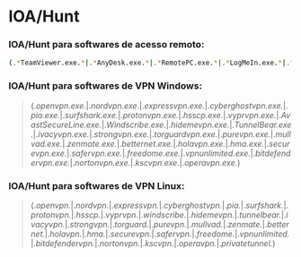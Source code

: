 # IOA/Hunt 

### IOA/Hunt para softwares de acesso remoto:
```bash
(.*TeamViewer.exe.*|.*AnyDesk.exe.*|.*RemotePC.exe.*|.*LogMeIn.exe.*|.*vncviewer.exe.*|.*SRClient.exe.*|.*mstsc.exe.*|.*remotedesktophost.exe.*|.*ZohoAssist.exe.*|.*ScreenConnect.Client.exe.*|.*ParallelsAccess.exe.*|.*UltraVNC.exe.*|.*GoToMyPC.exe.*|.*AmmyyAdmin.exe.*|.*TightVNC.exe.*|.*BeyondTrustRemoteSupport.exe.*|.*Bomgar.exe.*|.*DamewareRemoteSupport.exe.*|.*RemoteUtilities.exe.*|.*NetopRemoteControl.exe.*|.*RemotelyAnywhere.exe.*|.*Radmin.exe.*|.*RemoteDesktopManager.exe.*|.*ISLOnline.exe.*|.*BomgarRemoteSupport.exe.*|.*BeyondTrustPrivilegedRemoteAccess.exe.*|.*ScreenConnect.exe.*|.*Mikogo.exe.*|.*BeAnywhere.exe.*|.*RemoteToPC.exe.*|.*RemoteTech.exe.*|.*ShowMyPC.exe.*|.*AeroAdmin.exe.*|.*Terminals.exe.*|.*LaplinkEverywhere.exe.*|.*X2Go.exe.*|.*Gbridge.exe.*|.*IperiusRemote.exe.*|.*RemoteDesktopWeb.exe.*|.*Remmina.exe.*|.*DeskRoll.exe.*|.*ThinfinityRemoteDesktop.exe.*|.*RemoteSpark.exe.*|.*CloudBerryRemoteAssistant.exe.*|.*RemotePCbyIDrive.exe.*|.*DWService.exe.*|.*TigerVNC.exe.*|.*OpenTextExceedTurboX.exe.*|.*NetSupportManager.exe.*|.*LiteManager.exe.*|.*RemoteDesktopConnectionManager.exe.*|.*ThincastClient.exe.*|.*RemoteControlCollection.exe.*|.*Remotix.exe.*|.*Veyon.exe.*|.*JumpDesktop.exe.*|.*XtralogicRemoteDesktopClient.exe.*|.*SplashtopBusinessAccess.exe.*|.*VNCViewer.exe.*|.*RemoteDesktopPlus.exe.*|.*PCAnywhere.exe.*|.*RealVNCEnterprise.exe.*|.*SmartCodeVNCManager.exe.*|.*TerasoftVNC.exe.*|.*Aeroadmin.exe.*|.*TSplus.exe.*|.*RemoteView.exe.*|.*GoverlanReach.exe.*|.*Dualmon.exe.*|.*VisualHelpdesk.exe.*|.*WebexSupport.exe.*|.*Impero.exe.*|.*eBLVDRemoteDesktop.exe.*|.*Onyxbits.exe.*|.*DWSRemoteControl.exe.*|.*InTouchApp.exe.*|.*FastSupport.exe.*|.*SupportYourCustomer.exe.*|.*SupremoRemoteDesktop.exe.*|.*CloudDesk.exe.*|.*RemoteAccessPlus.exe.*|.*Teleport.exe.*|.*ScreenMeet.exe.*|.*RemoteAccessTool.exe.*|.*AnyplaceControl.exe.*|.*OneClickAdmin.exe.*|.*ISLAlwaysOn.exe.*|.*ThinfinityVirtualUI.exe.*|.*BeyondTrustRemote.exe.*|.*LogMeInPro.exe.*|.*Atera.exe.*|.*SolarWindsTakeControl.exe.*|.*RescueAssist.exe.*|.*ZohoLens.exe.*|.*RemoteAdmin.exe.*|.*ProxyNetworks.exe.*|.*MSP360Connect.exe.*|.*WebExRemoteSupport.exe.*|.*HelpWire.exe.*|.*InuvikaOVD.exe.*|.*NTRglobal.exe.*|.*LivecareSupport.exe.*|.*DeskTimePro.exe.*|.*ScreenLeap.exe.*)
```


### IOA/Hunt para softwares de VPN Windows:

> (.*openvpn.exe.*|.*nordvpn.exe.*|.*expressvpn.exe.*|.*cyberghostvpn.exe.*|.*pia.exe.*|.*surfshark.exe.*|.*protonvpn.exe.*|.*hsscp.exe.*|.*vyprvpn.exe.*|.*AvastSecureLine.exe.*|.*Windscribe.exe.*|.*hidemevpn.exe.*|.*TunnelBear.exe.*|.*ivacyvpn.exe.*|.*strongvpn.exe.*|.*torguardvpn.exe.*|.*purevpn.exe.*|.*mullvad.exe.*|.*zenmate.exe.*|.*betternet.exe.*|.*holavpn.exe.*|.*hma.exe.*|.*securevpn.exe.*|.*safervpn.exe.*|.*freedome.exe.*|.*vpnunlimited.exe.*|.*bitdefendervpn.exe.*|.*nortonvpn.exe.*|.*kscvpn.exe.*|.*operavpn.exe.*)

### IOA/Hunt para softwares de VPN Linux:
> (.*openvpn.*|.*nordvpn.*|.*expressvpn.*|.*cyberghostvpn.*|.*pia.*|.*surfshark.*|.*protonvpn.*|.*hsscp.*|.*vyprvpn.*|.*windscribe.*|.*hidemevpn.*|.*tunnelbear.*|.*ivacyvpn.*|.*strongvpn.*|.*torguard.*|.*purevpn.*|.*mullvad.*|.*zenmate.*|.*betternet.*|.*holavpn.*|.*hma.*|.*securevpn.*|.*safervpn.*|.*freedome.*|.*vpnunlimited.*|.*bitdefendervpn.*|.*nortonvpn.*|.*kscvpn.*|.*operavpn.*|.*privatetunnel.*)
